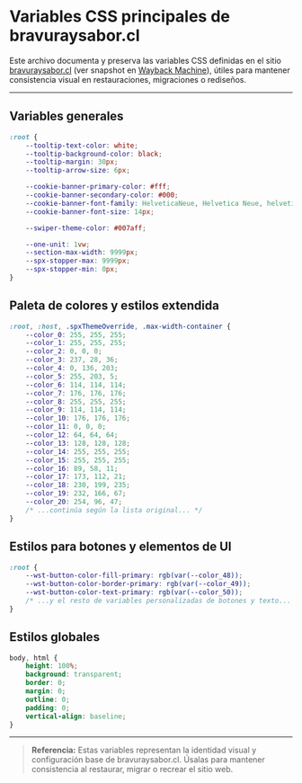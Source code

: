 # Variables CSS principales de bravuraysabor.cl

Este archivo documenta y preserva las variables CSS definidas en el sitio [bravuraysabor.cl](https://bravuraysabor.cl/) (ver snapshot en [Wayback Machine](https://web.archive.org/web/20250603170905/https://bravuraysabor.cl/)), útiles para mantener consistencia visual en restauraciones, migraciones o rediseños.

---

## Variables generales

```css
:root {
    --tooltip-text-color: white;
    --tooltip-background-color: black;
    --tooltip-margin: 30px;
    --tooltip-arrow-size: 6px;

    --cookie-banner-primary-color: #fff;
    --cookie-banner-secondary-color: #000;
    --cookie-banner-font-family: HelveticaNeue, Helvetica Neue, helvetica, Sans-Serif;
    --cookie-banner-font-size: 14px;

    --swiper-theme-color: #007aff;

    --one-unit: 1vw;
    --section-max-width: 9999px;
    --spx-stopper-max: 9999px;
    --spx-stopper-min: 0px;
}
```

## Paleta de colores y estilos extendida

```css
:root, :host, .spxThemeOverride, .max-width-container {
    --color_0: 255, 255, 255;
    --color_1: 255, 255, 255;
    --color_2: 0, 0, 0;
    --color_3: 237, 28, 36;
    --color_4: 0, 136, 203;
    --color_5: 255, 203, 5;
    --color_6: 114, 114, 114;
    --color_7: 176, 176, 176;
    --color_8: 255, 255, 255;
    --color_9: 114, 114, 114;
    --color_10: 176, 176, 176;
    --color_11: 0, 0, 0;
    --color_12: 64, 64, 64;
    --color_13: 128, 128, 128;
    --color_14: 255, 255, 255;
    --color_15: 255, 255, 255;
    --color_16: 89, 58, 11;
    --color_17: 173, 112, 21;
    --color_18: 230, 199, 235;
    --color_19: 232, 166, 67;
    --color_20: 254, 96, 47;
    /* ...continúa según la lista original... */
}
```

## Estilos para botones y elementos de UI

```css
:root {
    --wst-button-color-fill-primary: rgb(var(--color_48));
    --wst-button-color-border-primary: rgb(var(--color_49));
    --wst-button-color-text-primary: rgb(var(--color_50));
    /* ...y el resto de variables personalizadas de botones y texto... */
}
```

## Estilos globales

```css
body, html {
    height: 100%;
    background: transparent;
    border: 0;
    margin: 0;
    outline: 0;
    padding: 0;
    vertical-align: baseline;
}
```

---

> **Referencia:** Estas variables representan la identidad visual y configuración base de bravuraysabor.cl. Úsalas para mantener consistencia al restaurar, migrar o recrear el sitio web.
